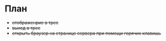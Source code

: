 # План

* ~~отображенрие в трее~~
* ~~выход в трее~~
* ~~открыть браузер на странице сервера при помощи горячих клавишь~~